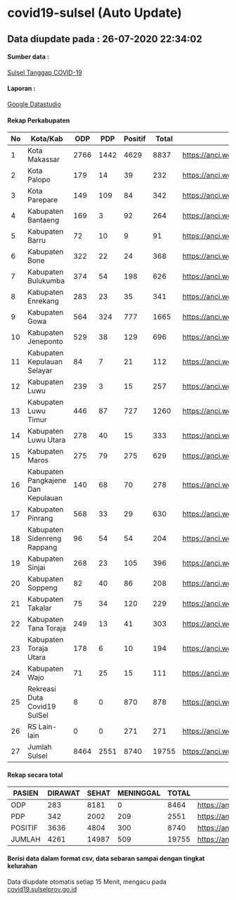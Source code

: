 
# covid19-sulsel (Auto Update)

## Data diupdate pada : 26-07-2020 22:34:02

#### Sumber data :
[Sulsel Tanggap COVID-19](https://covid19.sulselprov.go.id)

#### Laporan :
[Google Datastudio](https://datastudio.google.com/s/jythWGc1j4w)

#### Rekap Perkabupaten 
|No|Kota/Kab|ODP|PDP|Positif|Total|Link|
| --- | --- | --- | --- | --- | --- | --- |
|1|Kota Makassar|2766|1442|4629|8837|https://anci.web.id/cor/kota_makassar|
|2|Kota Palopo|179|14|39|232|https://anci.web.id/cor/kota_palopo|
|3|Kota Parepare|149|109|84|342|https://anci.web.id/cor/kota_parepare|
|4|Kabupaten Bantaeng|169|3|92|264|https://anci.web.id/cor/kabupaten_bantaeng|
|5|Kabupaten Barru|72|10|9|91|https://anci.web.id/cor/kabupaten_barru|
|6|Kabupaten Bone|322|22|24|368|https://anci.web.id/cor/kabupaten_bone|
|7|Kabupaten Bulukumba|374|54|198|626|https://anci.web.id/cor/kabupaten_bulukumba|
|8|Kabupaten Enrekang|283|23|35|341|https://anci.web.id/cor/kabupaten_enrekang|
|9|Kabupaten Gowa|564|324|777|1665|https://anci.web.id/cor/kabupaten_gowa|
|10|Kabupaten Jeneponto|529|38|129|696|https://anci.web.id/cor/kabupaten_jeneponto|
|11|Kabupaten Kepulauan Selayar|84|7|21|112|https://anci.web.id/cor/kabupaten_kepulauan_selayar|
|12|Kabupaten Luwu|239|3|15|257|https://anci.web.id/cor/kabupaten_luwu|
|13|Kabupaten Luwu Timur|446|87|727|1260|https://anci.web.id/cor/kabupaten_luwu_timur|
|14|Kabupaten Luwu Utara|278|40|15|333|https://anci.web.id/cor/kabupaten_luwu_utara|
|15|Kabupaten Maros|275|79|275|629|https://anci.web.id/cor/kabupaten_maros|
|16|Kabupaten Pangkajene Dan Kepulauan|140|68|70|278|https://anci.web.id/cor/kabupaten_pangkajene_dan_kepulauan|
|17|Kabupaten Pinrang|568|33|29|630|https://anci.web.id/cor/kabupaten_pinrang|
|18|Kabupaten Sidenreng Rappang|96|54|54|204|https://anci.web.id/cor/kabupaten_sidenreng_rappang|
|19|Kabupaten Sinjai|268|23|105|396|https://anci.web.id/cor/kabupaten_sinjai|
|20|Kabupaten Soppeng|82|40|86|208|https://anci.web.id/cor/kabupaten_soppeng|
|21|Kabupaten Takalar|75|34|120|229|https://anci.web.id/cor/kabupaten_takalar|
|22|Kabupaten Tana Toraja|249|13|41|303|https://anci.web.id/cor/kabupaten_tana_toraja|
|23|Kabupaten Toraja Utara|178|6|10|194|https://anci.web.id/cor/kabupaten_toraja_utara|
|24|Kabupaten Wajo|71|25|15|111|https://anci.web.id/cor/kabupaten_wajo|
|25|Rekreasi Duta Covid19 SulSel|8|0|870|878|https://anci.web.id/cor/rekreasi_duta_covid19_sulsel|
|26|RS Lain-lain|0|0|271|271|https://anci.web.id/cor/rs_lain-lain|
|27|Jumlah Sulsel|8464|2551|8740|19755|https://anci.web.id/cor/jumlah_sulsel|

#### Rekap secara total

| PASIEN | DIRAWAT | SEHAT | MENINGGAL | TOTAL | LINK |
| ---- | -------- | ---- | ---- |  ---- | ---- |
| ODP | 283 | 8181 | 0 | 8464 | https://anci.web.id/cor/odp_detail.html |
| PDP | 342 | 2002 | 209 | 2551 | https://anci.web.id/cor/pdp_detail.html |
| POSITIF | 3636 | 4804 | 300 | 8740 | https://anci.web.id/cor/positif_detail.html |
| JUMLAH | 4261 | 14987 | 509 | 19755 | https://anci.web.id/cor/jumlah_sulsel/ |

 
#### Berisi data dalam format csv, data sebaran sampai dengan tingkat kelurahan

Data diupdate otomatis setiap 15 Menit, mengacu pada [covid19.sulselprov.go.id](https://covid19.sulselprov.go.id)

